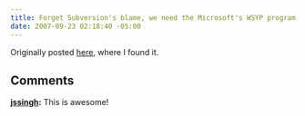 ```yaml
---
title: Forget Subversion's blame, we need the Microsoft's WSYP program (joke)
date: 2007-09-23 02:18:40 -05:00
---
```


Originally posted [here](http://bugthis.blogspot.com/2007/09/microsoft-cares-so-much-about-your-pain.html), where I found it.

## Comments

**[jssingh](#103 "2007-09-24 16:32:44"):** This is awesome!
